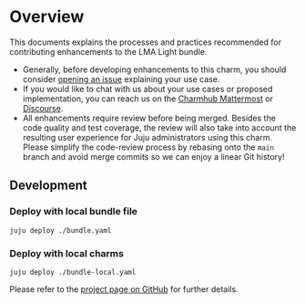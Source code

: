 # Overview

This documents explains the processes and practices recommended for contributing enhancements to the LMA Light bundle.

- Generally, before developing enhancements to this charm, you should consider [opening an issue](https://github.com/canonical/lma-light-bundle) explaining your use case.
- If you would like to chat with us about your use cases or proposed implementation, you can reach us on the [Charmhub Mattermost](https://chat.charmhub.io/charmhub/channels/charm-dev) or [Discourse](https://discourse.charmhub.io/).
- All enhancements require review before being merged.
  Besides the code quality and test coverage, the review will also take into  account the resulting user experience for Juju administrators using this charm.
  Please simplify the code-review process by rebasing onto the `main` branch and avoid merge commits so we can enjoy a linear Git history!

## Development

### Deploy with local bundle file

```shell
juju deploy ./bundle.yaml
```

### Deploy with local charms

```shell
juju deploy ./bundle-local.yaml
```

Please refer to the [project page on GitHub](https://github.com/canonical/lma-light-bundle) for further details.
